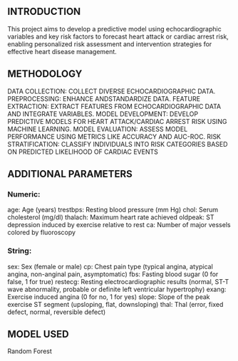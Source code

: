 ## INTRODUCTION

This project aims to develop a predictive model
using echocardiographic variables and key risk
factors to forecast heart attack or cardiac arrest
risk, enabling personalized risk assessment and
intervention strategies for effective heart disease
management.

## METHODOLOGY

DATA COLLECTION: COLLECT DIVERSE ECHOCARDIOGRAPHIC DATA.
PREPROCESSING: ENHANCE ANDSTANDARDIZE DATA.
FEATURE EXTRACTION: EXTRACT FEATURES FROM
ECHOCARDIOGRAPHIC DATA AND INTEGRATE VARIABLES.
MODEL DEVELOPMENT: DEVELOP PREDICTIVE MODELS FOR HEART
ATTACK/CARDIAC ARREST RISK USING MACHINE LEARNING.
MODEL EVALUATION: ASSESS MODEL PERFORMANCE USING METRICS
LIKE ACCURACY AND AUC-ROC.
RISK STRATIFICATION: CLASSIFY INDIVIDUALS INTO RISK
CATEGORIES BASED ON PREDICTED LIKELIHOOD OF CARDIAC
EVENTS

## ADDITIONAL PARAMETERS

### Numeric:

age: Age (years)
trestbps: Resting blood pressure (mm Hg)
chol: Serum cholesterol (mg/dl)
thalach: Maximum heart rate achieved
oldpeak: ST depression induced by exercise relative to rest
ca: Number of major vessels colored by fluoroscopy

### String:

sex: Sex (female or male)
cp: Chest pain type (typical angina, atypical angina, non-anginal pain, asymptomatic)
fbs: Fasting blood sugar (0 for false, 1 for true)
restecg: Resting electrocardiographic results (normal, ST-T wave abnormality, probable
or definite left ventricular hypertrophy)
exang: Exercise induced angina (0 for no, 1 for yes)
slope: Slope of the peak exercise ST segment (upsloping, flat, downsloping)
thal: Thal (error, fixed defect, normal, reversible defect)

## MODEL USED

Random Forest
